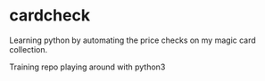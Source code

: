 # cardcheck
Learning python by automating the price checks on my magic card collection. 

Training repo playing around with python3
